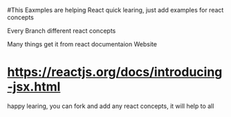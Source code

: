 #This Eaxmples are helping React quick learing, just add examples for react concepts

Every Branch different react concepts

Many things get it from react documentaion Website
# https://reactjs.org/docs/introducing-jsx.html


happy learing, you can fork and add any react concepts, it will help to all

